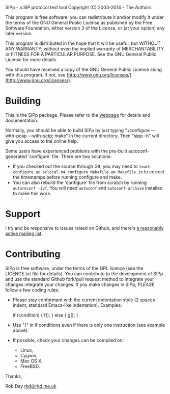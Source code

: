 SIPp - a SIP protocol test tool
Copyright (C) 2003-2014 - The Authors

This program is free software: you can redistribute it and/or modify it under the terms of the GNU General Public License as published by the Free Software Foundation, either version 3 of the License, or (at your option) any later version.

This program is distributed in the hope that it will be useful, but WITHOUT ANY WARRANTY; without even the implied warranty of MERCHANTABILITY or FITNESS FOR A PARTICULAR PURPOSE.  See the GNU General Public License for more details.

You should have received a copy of the GNU General Public License along with this program.  If not, see [http://www.gnu.org/licenses/](http://www.gnu.org/licenses/).

# Building

This is the SIPp package. Please refer to the [webpage](http://sipp.sourceforge.net/) for details and documentation.

Normally, you should be able to build SIPp by just typing "./configure
--with-pcap --with-sctp; make" in the current directory. Then "sipp
-h" will give you access to the online help.

Some users have experienced problems with the pre-built autoconf-generated 'configure' file. There are two solutions:

* If you checked out the source through Git, you may need to `touch configure.ac aclocal.m4 configure Makefile.am Makefile.in` to correct the timestamps before running configure and make.
* You can also rebuild the 'configure' file from scratch by running `autoreconf -ivf`. You will need `autoconf` and `autoconf-archive` installed to make this work.

# Support

I try and be responsive to issues raised on Github, and there's [a reasonably active mailing list](https://lists.sourceforge.net/lists/listinfo/sipp-users).

# Contributing

SIPp is free software, under the terms of the GPL licence (see the LICENCE.txt file for details). You can contribute to the development of SIPp and use the standard Github fork/pull request method to integrate your changes integrate your changes. If you make changes in SIPp, *PLEASE* follow a few coding rules:

  - Please stay conformant with the current indentation style (2 spaces
    indent, standard Emacs-like indentation). Examples:

    if (condition) {
      f();
    } else {
      g();
    }

  - Use "{" in if conditions even if there is only one instruction
    (see example above).

  - If possible, check your changes can be compiled on:
      - Linux,
      - Cygwin,
      - Mac OS X,
      - FreeBSD.

Thanks,

  Rob Day <rkd@rkd.me.uk>
